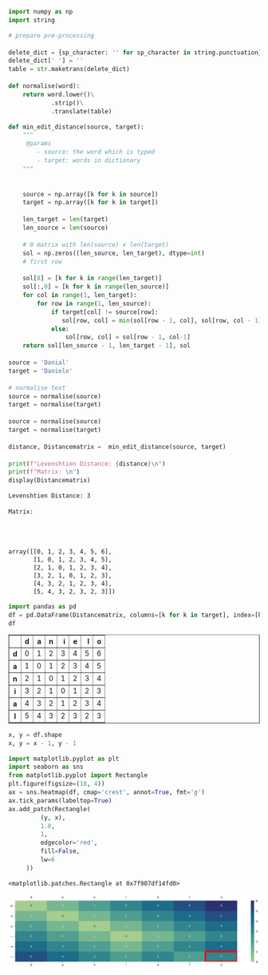 ```python
import numpy as np
import string
```


```python
# prepare pre-processing

delete_dict = {sp_character: '' for sp_character in string.punctuation}
delete_dict[' '] = ''
table = str.maketrans(delete_dict)

def normalise(word):
    return word.lower()\
            .strip()\
            .translate(table)
```


```python
def min_edit_distance(source, target):
    """
     @params
        - source: the word which is typed
        - target: words in dictionary 
    """


    source = np.array([k for k in source])
    target = np.array([k for k in target])

    len_target = len(target)
    len_source = len(source)

    # 0 matrix with len(source) x len(target)
    sol = np.zeros((len_source, len_target), dtype=int)
    # first row 

    sol[0] = [k for k in range(len_target)]
    sol[:,0] = [k for k in range(len_source)]
    for col in range(1, len_target):
        for row in range(1, len_source):
            if target[col] != source[row]:
               sol[row, col] = min(sol[row - 1, col], sol[row, col - 1]) + 1
            else:
                sol[row, col] = sol[row - 1, col-1]
    return sol[len_source - 1, len_target - 1], sol

source = 'Danial'
target = 'Danielo'

# normalise text
source = normalise(source)
target = normalise(target)

source = normalise(source)
target = normalise(target)

distance, Distancematrix =  min_edit_distance(source, target)

print(f"Levenshtien Distance: {distance}\n")
print(f"Matrix: \n")
display(Distancematrix)
```

    Levenshtien Distance: 3
    
    Matrix: 
    



    array([[0, 1, 2, 3, 4, 5, 6],
           [1, 0, 1, 2, 3, 4, 5],
           [2, 1, 0, 1, 2, 3, 4],
           [3, 2, 1, 0, 1, 2, 3],
           [4, 3, 2, 1, 2, 3, 4],
           [5, 4, 3, 2, 3, 2, 3]])



```python
import pandas as pd 
df = pd.DataFrame(Distancematrix, columns=[k for k in target], index=[k for k in source])
df
```




<div>
<style scoped>
    .dataframe tbody tr th:only-of-type {
        vertical-align: middle;
    }

    .dataframe tbody tr th {
        vertical-align: top;
    }

    .dataframe thead th {
        text-align: right;
    }
</style>
<table border="1" class="dataframe">
  <thead>
    <tr style="text-align: right;">
      <th></th>
      <th>d</th>
      <th>a</th>
      <th>n</th>
      <th>i</th>
      <th>e</th>
      <th>l</th>
      <th>o</th>
    </tr>
  </thead>
  <tbody>
    <tr>
      <th>d</th>
      <td>0</td>
      <td>1</td>
      <td>2</td>
      <td>3</td>
      <td>4</td>
      <td>5</td>
      <td>6</td>
    </tr>
    <tr>
      <th>a</th>
      <td>1</td>
      <td>0</td>
      <td>1</td>
      <td>2</td>
      <td>3</td>
      <td>4</td>
      <td>5</td>
    </tr>
    <tr>
      <th>n</th>
      <td>2</td>
      <td>1</td>
      <td>0</td>
      <td>1</td>
      <td>2</td>
      <td>3</td>
      <td>4</td>
    </tr>
    <tr>
      <th>i</th>
      <td>3</td>
      <td>2</td>
      <td>1</td>
      <td>0</td>
      <td>1</td>
      <td>2</td>
      <td>3</td>
    </tr>
    <tr>
      <th>a</th>
      <td>4</td>
      <td>3</td>
      <td>2</td>
      <td>1</td>
      <td>2</td>
      <td>3</td>
      <td>4</td>
    </tr>
    <tr>
      <th>l</th>
      <td>5</td>
      <td>4</td>
      <td>3</td>
      <td>2</td>
      <td>3</td>
      <td>2</td>
      <td>3</td>
    </tr>
  </tbody>
</table>
</div>




```python
x, y = df.shape
x, y = x - 1, y - 1
```


```python
import matplotlib.pyplot as plt 
import seaborn as sns 
from matplotlib.pyplot import Rectangle
plt.figure(figsize=(18, 4))
ax = sns.heatmap(df, cmap='crest', annot=True, fmt='g')
ax.tick_params(labeltop=True)
ax.add_patch(Rectangle(
         (y, x),
         1.0,
         1,
         edgecolor='red',
         fill=False,
         lw=6
     ))
```




    <matplotlib.patches.Rectangle at 0x7f907df14fd0>




    
![png](main_files/main_5_1.png)
    



```python

```
